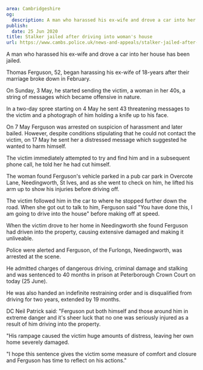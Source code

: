 ```yaml
area: Cambridgeshire
og:
  description: A man who harassed his ex-wife and drove a car into her house has been jailed.
publish:
  date: 25 Jun 2020
title: Stalker jailed after driving into woman's house
url: https://www.cambs.police.uk/news-and-appeals/stalker-jailed-after-driving-into-womans-house
```

A man who harassed his ex-wife and drove a car into her house has been jailed.

Thomas Ferguson, 52, began harassing his ex-wife of 18-years after their marriage broke down in February.

On Sunday, 3 May, he started sending the victim, a woman in her 40s, a string of messages which became offensive in nature.

In a two-day spree starting on 4 May he sent 43 threatening messages to the victim and a photograph of him holding a knife up to his face.

On 7 May Ferguson was arrested on suspicion of harassment and later bailed. However, despite conditions stipulating that he could not contact the victim, on 17 May he sent her a distressed message which suggested he wanted to harm himself.

The victim immediately attempted to try and find him and in a subsequent phone call, he told her he had cut himself.

The woman found Ferguson's vehicle parked in a pub car park in Overcote Lane, Needingworth, St Ives, and as she went to check on him, he lifted his arm up to show his injuries before driving off.

The victim followed him in the car to where he stopped further down the road. When she got out to talk to him, Ferguson said "You have done this, I am going to drive into the house" before making off at speed.

When the victim drove to her home in Needingworth she found Ferguson had driven into the property, causing extensive damaged and making it unliveable.

Police were alerted and Ferguson, of the Furlongs, Needingworth, was arrested at the scene.

He admitted charges of dangerous driving, criminal damage and stalking and was sentenced to 40 months in prison at Peterborough Crown Court on today (25 June).

He was also handed an indefinite restraining order and is disqualified from driving for two years, extended by 19 months.

DC Neil Patrick said: "Ferguson put both himself and those around him in extreme danger and it's sheer luck that no one was seriously injured as a result of him driving into the property.

"His rampage caused the victim huge amounts of distress, leaving her own home severely damaged.

"I hope this sentence gives the victim some measure of comfort and closure and Ferguson has time to reflect on his actions."
